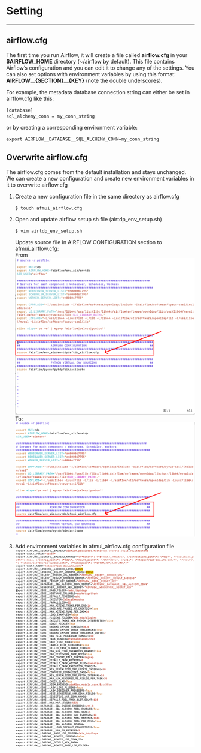 # Setting

---
## airflow.cfg
The first time you run Airflow, it will create a file called **airflow.cfg** in your **$AIRFLOW_HOME** directory (~/airflow by default). This file contains Airflow’s configuration and you can edit it to change any of the settings. You can also set options with environment variables by using this format: **AIRFLOW__{SECTION}__{KEY}** (note the double underscores).

For example, the metadata database connection string can either be set in airflow.cfg like this:
```
[database]
sql_alchemy_conn = my_conn_string
```
or by creating a corresponding environment variable:
```
export AIRFLOW__DATABASE__SQL_ALCHEMY_CONN=my_conn_string
```
## Overwrite airflow.cfg
The airflow.cfg comes from the default installation and stays unchanged. We can create a new configuration and create new environment variables in it to overwrite airflow.cfg  
1. Create a new configuration file in the same directory as airflow.cfg  
    ```
    $ touch afmui_airflow.cfg
    ```
2. Open and update airflow setup sh file (airtdp_env_setup.sh)  
    ```
    $ vim airtdp_env_setup.sh
    ```
    Update source file in AIRFLOW CONFIGURATION section to afmui_airflow.cfg:  
    From  
    ![Screenshot](img/setting1.png)  
    To:  
    ![Screenshot](img/setting2.png)  

3. Add environment variables in afmui_airflow.cfg configuration file  
    ![Screenshot](img/setting3.png)
